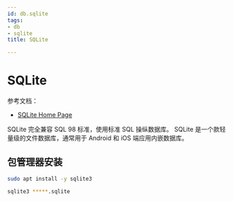 ```yaml
---
id: db.sqlite
tags:
- db
- sqlite
title: SQLite

---
```



# SQLite
参考文档：

- [SQLite Home Page](https://www.sqlite.org/index.html)

SQLite 完全兼容 SQL 98 标准，使用标准 SQL 操纵数据库。
SQLite 是一个款轻量级的文件数据库，通常用于 Android 和 iOS 端应用内嵌数据库。


## 包管理器安装
```bash
sudo apt install -y sqlite3
```
```bash
sqlite3 *****.sqlite
```
